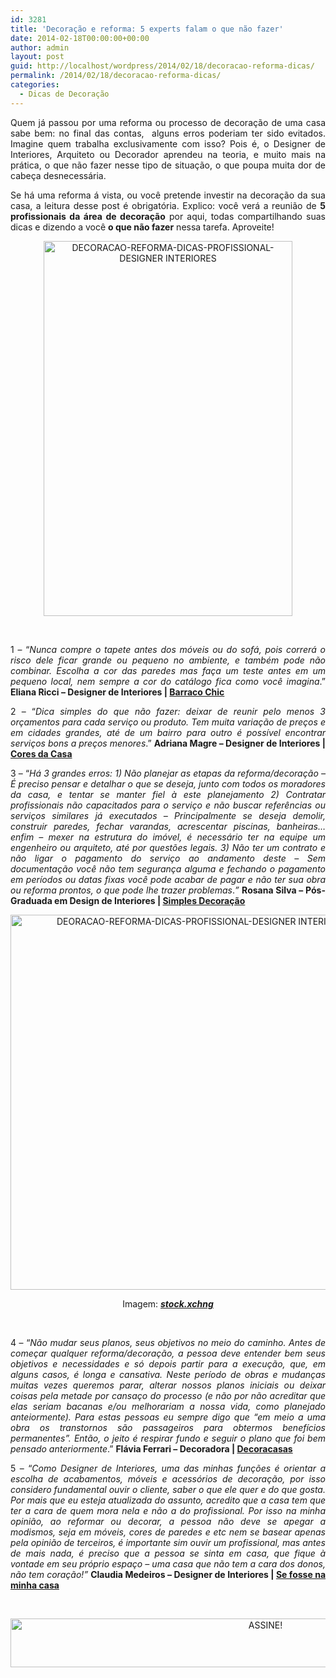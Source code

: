 ```yaml
---
id: 3281
title: 'Decoração e reforma: 5 experts falam o que não fazer'
date: 2014-02-18T00:00:00+00:00
author: admin
layout: post
guid: http://localhost/wordpress/2014/02/18/decoracao-reforma-dicas/
permalink: /2014/02/18/decoracao-reforma-dicas/
categories:
  - Dicas de Decoração
---
```

<p style="text-align: justify;">
  Quem já passou por uma reforma ou processo de decoração de uma casa sabe bem: no final das contas,  alguns erros poderiam ter sido evitados. Imagine quem trabalha exclusivamente com isso? Pois é, o Designer de Interiores, Arquiteto ou Decorador aprendeu na teoria, e muito mais na prática, o que não fazer nesse tipo de situação, o que poupa muita dor de cabeça desnecessária.
</p>

<p style="text-align: justify;">
  Se há uma reforma á vista, ou você pretende investir na decoração da sua casa, a leitura desse post é obrigatória. Explico: você verá a reunião de <strong>5 profissionais da área de decoração</strong> por aqui, todas compartilhando suas dicas e dizendo a você <strong>o que não fazer</strong> nessa tarefa. Aproveite!
</p>

<!--more-->

<p align="center">
  <a href="http://www.trololodemulher.com.br/blog/wp-content/uploads/2014/02/DECORACAO-REFORMA-DICAS-PROFISSIONAL-DESIGNER-INTERIORES.png"><img class="alignnone size-full wp-image-9933" src="http://www.trololodemulher.com.br/blog/wp-content/uploads/2014/02/DECORACAO-REFORMA-DICAS-PROFISSIONAL-DESIGNER-INTERIORES.png" alt="DECORACAO-REFORMA-DICAS-PROFISSIONAL-DESIGNER INTERIORES" width="398" height="600" /></a>
</p>

&nbsp;

<p style="text-align: justify;">
  1 – “<em>Nunca compre o tapete antes dos móveis ou do sofá, pois correrá o risco dele ficar grande ou pequeno no ambiente, e também pode não combinar. Escolha a cor das paredes mas faça um teste antes em um pequeno local, nem sempre a cor do catálogo fica como você imagina</em>.” <strong>Eliana Ricci – Designer de Interiores | </strong><a href="http://barraco-chic.blogspot.com.br/" target="_blank"><strong>Barraco Chic</strong></a>
</p>

<p style="text-align: justify;">
  2 – “<em>Dica simples do que não fazer: deixar de reunir pelo menos 3 orçamentos para cada serviço ou produto. Tem muita variação de preços e em cidades grandes, até de um bairro para outro é possível encontrar serviços bons a preços menores</em>.” <strong>Adriana Magre – Designer de Interiores | </strong><a href="http://www.coresdacasa.com.br/" target="_blank"><strong>Cores da Casa</strong></a>
</p>

<p style="text-align: justify;">
  3 – “<em>Há 3 grandes erros: 1) Não planejar as etapas da reforma/decoração &#8211; É preciso pensar e detalhar o que se deseja, junto com todos os moradores da casa, e tentar se manter fiel à este planejamento 2) Contratar profissionais não capacitados para o serviço e não buscar referências ou serviços similares já executados &#8211; Principalmente se deseja demolir, construir paredes, fechar varandas, acrescentar piscinas, banheiras&#8230;enfim &#8211; mexer na estrutura do imóvel, é necessário ter na equipe um engenheiro ou arquiteto, até por questões legais. 3) Não ter um contrato e não ligar o pagamento do serviço ao andamento deste &#8211; Sem documentação você não tem segurança alguma e fechando o pagamento em períodos ou datas fixas você pode acabar de pagar e não ter sua obra ou reforma prontos, o que pode lhe trazer problemas</em>.<em>”</em> <strong>Rosana Silva – Pós-Graduada em Design de Interiores | </strong><a href="http://www.simplesdecoracao.com.br/" target="_blank"><strong>Simples Decoração</strong></a>
</p>

<p align="center">
  <a href="http://www.trololodemulher.com.br/blog/wp-content/uploads/2014/02/DEORACAO-REFORMA-DICAS-PROFISSIONAL-DESIGNER-INTERIORES.jpg"><img class="alignnone size-full wp-image-9934" src="http://www.trololodemulher.com.br/blog/wp-content/uploads/2014/02/DEORACAO-REFORMA-DICAS-PROFISSIONAL-DESIGNER-INTERIORES.jpg" alt="DEORACAO-REFORMA-DICAS-PROFISSIONAL-DESIGNER INTERIORES" width="600" height="600" /></a>
</p>

<p style="text-align: center;">
  Imagem: <strong><em><a href="http://www.sxc.hu/" target="_blank">stock.xchng</a></em></strong>
</p>

&nbsp;

<p style="text-align: justify;">
  4 – “<em>Não mudar seus planos, seus objetivos no meio do caminho. Antes de começar qualquer reforma/decoração, a pessoa deve entender bem seus objetivos e necessidades e só depois partir para a execução, que, em alguns casos, é longa e cansativa. Neste período de obras e mudanças muitas vezes queremos parar, alterar nossos planos iniciais ou deixar coisas pela metade por cansaço do processo (e não por não acreditar que elas seriam bacanas e/ou melhorariam a nossa vida, como planejado anteiormente). Para estas pessoas eu sempre digo que &#8220;em meio a uma obra os transtornos são passageiros para obtermos benefícios permanentes&#8221;. Então, o jeito é respirar fundo e seguir o plano que foi bem pensado anteriormente</em>.” <strong>Flávia Ferrari – Decoradora | </strong><a href="http://www.decoracasas.com.br/" target="_blank"><strong>Decoracasas</strong></a>
</p>

<p style="text-align: justify;">
  5 – “<em>Como Designer de Interiores, uma das minhas funções é orientar a escolha de acabamentos, móveis e acessórios de decoração, por isso considero fundamental ouvir o cliente, saber o que ele quer e do que gosta. Por mais que eu esteja atualizada do assunto, acredito que a casa tem que ter a cara de quem mora nela e não a do profissional. Por isso na minha opinião, ao reformar ou decorar, a pessoa não deve se apegar a modismos, seja em móveis, cores de paredes e etc nem se basear apenas pela opinião de terceiros, é importante sim ouvir um profissional, mas antes de mais nada, é preciso que a pessoa se sinta em casa, que fique à vontade em seu próprio espaço – uma casa que não tem a cara dos donos, não tem coração!”</em> <strong>Claudia Medeiros – Designer de Interiores | </strong><a href="http://sefossenaminhacasa.com.br/" target="_blank"><strong>Se fosse na minha casa</strong></a>
</p>

&nbsp;

<p align="center">
  <a href="http://feedburner.google.com/fb/a/mailverify?uri=blogBichaFemea&loc=en_US" target="_blank"><img class="alignnone size-full wp-image-10439" src="http://www.trololodemulher.com.br/blog/wp-content/uploads/2014/09/ASSINE.png" alt="ASSINE!" width="800" height="78" /></a>
</p>